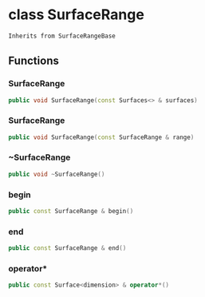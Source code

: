 # class SurfaceRange


```cpp
Inherits from SurfaceRangeBase
```



## Functions

### SurfaceRange

```cpp
public void SurfaceRange(const Surfaces<> & surfaces)
```


### SurfaceRange

```cpp
public void SurfaceRange(const SurfaceRange & range)
```


### ~SurfaceRange

```cpp
public void ~SurfaceRange()
```


### begin

```cpp
public const SurfaceRange & begin()
```


### end

```cpp
public const SurfaceRange & end()
```


### operator*

```cpp
public const Surface<dimension> & operator*()
```




